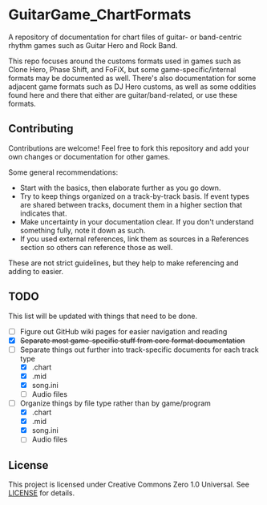 # GuitarGame_ChartFormats

A repository of documentation for chart files of guitar- or band-centric rhythm games such as Guitar Hero and Rock Band.

This repo focuses around the customs formats used in games such as Clone Hero, Phase Shift, and FoFiX, but some game-specific/internal formats may be documented as well. There's also documentation for some adjacent game formats such as DJ Hero customs, as well as some oddities found here and there that either are guitar/band-related, or use these formats.

## Contributing

Contributions are welcome! Feel free to fork this repository and add your own changes or documentation for other games.

Some general recommendations:

- Start with the basics, then elaborate further as you go down.
- Try to keep things organized on a track-by-track basis. If event types are shared between tracks, document them in a higher section that indicates that.
- Make uncertainty in your documentation clear. If you don't understand something fully, note it down as such.
- If you used external references, link them as sources in a References section so others can reference those as well.

These are not strict guidelines, but they help to make referencing and adding to easier.

## TODO

This list will be updated with things that need to be done.

- [ ] Figure out GitHub wiki pages for easier navigation and reading
- [x] ~~Separate most game-specific stuff from core format documentation~~
- [ ] Separate things out further into track-specific documents for each track type
  - [x] .chart
  - [x] .mid
  - [x] song.ini
  - [ ] Audio files
- [ ] Organize things by file type rather than by game/program
  - [x] .chart
  - [x] .mid
  - [x] song.ini
  - [ ] Audio files

## License

This project is licensed under Creative Commons Zero 1.0 Universal. See [LICENSE](LICENSE) for details.
